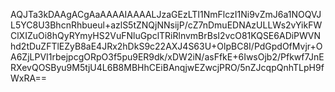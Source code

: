 AQJTa3kDAAgACgAaAAAAIAAAALJzaGEzLTI1NmFlczI1Ni9vZmJ6a1NOQVJL5YC8U3BhcnRhbueul+azlS5tZNQjNNsijP/cZ7nDmuEDNAzULLWs2vYikFWClXIZuOi8hQyRYmyHS2VuFNluGpclTRiRlnvmBrBsI2vcO81KQSE6ADiPWVNhd2tDuZFTlEZyB8aE4JRx2hDkS9c22AXJ4S63U+OlpBC8I/PdGpdOfMvjr+OA6ZjLPVI1rbejpcgORpO3f5pu9ER9dk/xDW2iN/asFfkE+6IwsOjb2/Pfkwf7JnERXevQOSByu9M5tjU4L6B8MBHhCEiBAnqjwEZwcjPRO/5nZJcqpQnhTLpH9fWxRA==